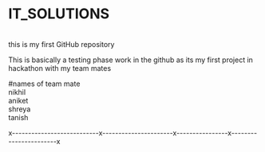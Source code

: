# IT_SOLUTIONS
<br>
this is my first GitHub repository
<br>

This is basically a testing phase work
in the github as its my first project 
in hackathon with my team mates
<br>

#names of team mate 
<br>
nikhil 
<br>
aniket 
<br>
shreya
<br>
tanish
<br>

x---------------------------x----------------------x----------------x-----------------------x
